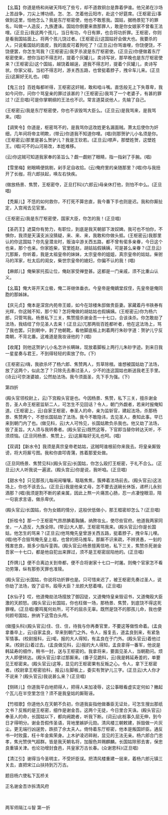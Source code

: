 <!-- { "loadSidebar": true } -->
【幺篇】你道是杨和尚破天阵吃了些亏，却不道救铜台是靠着伊谁。他兄弟在沙场上苦战争，刀尖上博功绩。怎、怎、怎着他云阳市，赴这个好筵席。(王枢密云)事做到这里，怕他怎么？我是东厅枢密使，他也不敢惹我。国姑，据杨景犯下的罪名，叫做一人造反，九族遭诛。国姑你倒要来救那罪人，敢是你女娘家不曾看王法哩。(正旦云)我这两个孩儿，当日有功，今日有罪，也合将功折罪。王枢密，你则是看我国姑面上。将两个孩儿饶过者。(王枢密云)这国姑好会做大也。我要杀的人，只说看国姑的面皮，我的面皮可着狗吃了？(正旦云)你骂谁哩，你饶便饶，不饶便罢，你怎生骂我？(王枢密云)我歹杀波是东厅枢密使。(正旦云)你便做着东厅枢密使来，想你当初不得志时，提着个灰罐儿，卖诗写状，那早晚也是东厅枢密使来？(王枢密云)这个国姑，越饶着越逞，道我不得志时，提着个灰罐儿，卖诗写状。你家父祖，当初不得志时，游关西五路，也曾挺着脖子，拽伞车儿来。(正旦云)这厮好无礼也。(唱)

【鬼三台】百姓每都听得，王枢密这奸贼，敢和咱斗嘴。直恁般无上下失尊卑，我如今问你，问你个骂皇亲的罪过该甚的？(王枢密云)我骂了一个老婆子，有甚的罪过？(正旦唱)可是你掌朝纲的王法也不识。常言道莫说他人，先输了自己。

(王枢密云)我是东厅枢密使，你也不该毁骂大臣么。(正旦云)是我骂来，是我骂来。(唱)

【调笑令】你道是，枢密骂不的，是我骂你这改姓更名漏面贼。萧太后使你为奸细，几年间将帝主明欺，(带云)你道我不知道你哩。(唱)则那贺驴儿小名须是你。(王枢密云)那里是甚么贺驴儿？我是王钦若。(正旦云)噤声，那壁姓贺，这壁姓王。(唱)可不的山河易改，本姓难移。

(云)你这贼可知道我家奉的圣旨么？觑一觑剜了眼睛，指一指剁了手腕。(唱)

【雪里梅】剜眼睛便挑剔，剁手足自收拾。(云)俺府里的亲随那里？(唱)你与我扭开了长枷，将六郎扶起，唤左右快疾。

(做放杨景、焦赞，王枢密夺，正旦打科)(六郎云)母亲休打他，则怕不中么。(正旦唱)

【秃厮儿】不恁的如何救你，不打死不算忠直，我今番下手也则是迟。我和你厮扯定，入宫闱去见官里。

(王枢密云)我是东厅枢密使，国家大臣，你怎的我！(正旦唱)

【圣药王】遮莫你有势力，有职位，到底是我天朝部下泼奴婢。我可也不怕你，不惧你，我须是天潢支派没猜疑，来、来、来，我敢和你做头抵。(王枢密云)我那里认的你这国姑？你先皇潜龙时，贩油伞游关西五路，都不曾有偌多亲眷，今日这个也亲，那个也亲。你家姓柴，官里姓赵，胡姑姑假姨姨，可是甚么亲眷？(正旦云)兀那厮，你听着，我是太祖皇帝的妹妹，太宗皇帝的姐姐，真宗皇帝的姑姑，柴驸马的浑家，杜太后的闺女，柴世宗皇帝的媳妇，你偏不认的我！(唱)

【麻郎儿】俺柴家托孤让位，俺赵家受禅登甚。这都是一门亲戚，须不比重山认义。

【幺篇】俺大哥开天立极，俺二哥继体垂衣。今皇帝是俺嫡堂叔侄，先皇帝是俺同胞的那姊妹。

【庆元贞】俺本是深宫内苑帝王姬，如今在琼楼朱邸做贵臣妻。家藏着丹书铁券有光辉，你这贼不知，那个知？怎将俺做的胡姑姑也假姨姨。(王枢密云)你为杨六郎，只管骂我。杨景私下三关，焦赞擅杀谢金吾一十七口，合该诛杀。你怎敢劫了法场，我结纽了你见圣人去来！(正旦云)兀那两街百姓都听者，他在这法场上，骂了我也罢。只到朝中，剥了他朝靴，看他脚底板上刺着两行朱砂字道：贺驴儿宁反南朝，不背北番。这难道是我妆诬他的？(唱)

【收尾】则他这贺驴儿小名怎许长瞒昧，现放着脚板上两行儿朱砂字迹。到来日我一星星奏与君王，不到得轻轻的索放了你。(下)

(王枢密云)嗨，我欲杀坏了杨六郎、焦赞两人，剪草除根。谁想被国姑劫了法场，放了这两个，似此怎了？只除先去奏过圣人，少不的连这国姑也断送我老王手里。(诗云)可奈泼婆娘，公然劫法场。我今须面圣，先下手为强。(下)

第四折

(殿头官领校尉上，云)下宫殿头官是也。今因杨景、焦赞，私下三关，擅杀谢金吾，圣人命王枢密监斩二人，可怎生不见回话？令人，朝门外觑者，若来时报俺知道。(王枢密上，云)自家王枢密，奉圣人的命，亲为监斩官，建起法场，杀那杨景、焦赞两个，不想长国姑劫了法场。我今不敢隐讳，去见圣人，奏知此事。早已来到朝门内了也。(做见科，云)大人可怜见，长国姑欺负杀我也。他又劫了法场，毁了圣旨。大人须与我转奏者。(殿头官云)既然这等，下官即当替你转达天听，不须烦恼。(正旦同杨景、焦赞上，云)这厮每好无礼也呵。(唱)

【双调】【新水令】我须是真宗皇帝老姑姑，这贼呵谁根前你来我去。将皇亲厮毁谤，将大将厮亏图。我和你直叩青蒲，拣着那爱处做。

(正旦同杨景、焦赞见科)(殿头官云)长国姑，你怎么殴打王枢密，于礼不合么。(正旦云)大人听我说一遍波。(殿头宫云)你是说，我听咱。(正旦唱)

【甜水令】只见那孩儿每闹闹嚷嚷，聒聒焦焦，簇捧着法场前去。(殿头官云)这法场上，你也不该去么。(正旦云)我是他亲丈母，怎不要去送碗长休饭，递杯儿永别酒那？(唱)我须是割不断的紧亲属，因此上熬一片痛苦心肠，忍一点凄惶眼泪，陪一句哀求言语，做杀卑伏。

(殿头官云)长国姑，你为女婿的情分，这般伏低做小，那王框密却怎么？(正旦唱)

【折桂令】那一个王枢密气昂昂腆着胸脯，纳胯妆幺，使尽些官府。他道我两家同坐，一人造反，九族全除。(带云)大人那，王枢密骂我来。(殿头官云)你是长国姑，他怎生的骂来？(正旦云)他骂俺先皇曾游关西五路，挺着脖子，拽伞车儿哩。(唱)他不合毁骂俺先皇上祖，也曾的把马推车。那厮不识来疏，不辨贤愚，一刬的残害忠良，抵多少指斥銮舆。(殿头官云)杨景擅离信地，私下三关，焦赞杀死谢金吾家一十七口，都是他自犯出来罪过，须不是王枢密屈陷他的。(正旦唱)

【乔牌儿】便不合离边关到帝都，便不合将谢家十七口一时屠。则俺个官家怎不看功劳簿，纵有那弥天罪也准赎。

(殿头官云)长国姑，你说将功折罪也是。只可惜来迟了，被王枢密先奏过圣人，说你劫了法场，毁了诏书，殴辱大臣？龙颜大怒着哩。(正旦唱)

【水仙子】哎，他道俺劫法场擅放了御囚徒，又道俺恃皇亲毁诏书，又道俺殴大臣激的天颜怒。(殿头官云)长国姑，你也枉做一场，那杨景、焦赞，到底饶不得这死罪哩。(正旦唱)要鸣冤何处所，可不的屈杀无辜。既然是饶不的那孩儿命，我也便何颜号国姑，拚纳下这雪白头颅。

(做撞头科)(殿头官云)住、住、住，待我与你再奏官里，不要这等做性命着。(孟良拿番卒上，云)自家孟良，早来到朝门之外。令人，报复去，道孟良到来，有紧急军情事。(校尉报科，云)喏，报的大人得知，有孟良在于门外。(殿头官云)着他过来。(校尉云)着过去。(孟良做见科，云)报的大人得知，孟良拿得一番军，他说是韩延寿的细作，稍书一封，送与王枢密的。我拿将来，要面见圣人，当朝勘问。烦大人即便转达。(殿头官云)拿过那厮来。(番子见跪科，云)我是韩延寿差的，单要见王枢密来。(殿头官云)这等，显见的王枢密果有反叛之心。令人，拿下王枢密者。(校尉拿王枢密验科，报云)左脚板上，委实有贺驴儿三字。(正旦云)大人你才不说来？(殿头官云)我说甚么来？(正旦唱)

【侧砖儿】你道我平白地把得人，把得人来加凌辱，这公事眼看虚实定何如？撇起个瓦儿在半空里怎住？须不是我皇姑的厮赃诬。

【竹枝歌】你道他久在天朝不负初，你道我妄指他做番臣无证处，可怎生搜出那纸文书？反叛的是王枢密，细作是谢金吾。这两个无徒，今日里合天诛。(殿头官云)奉圣人的命，长国姑以下，都向阙跪者，听我下断。(词云)此桩事久屈无伸，到今日才得明分。谢金吾假传圣语，背地里嫉妒元勋。清风楼三朝敕建，拆毁做一片灰尘。更无端行凶逞势，跌损了佘太夫人。倚恃着东厅枢密，他本是叛国奸臣。通反书一时败露，枉十年金紫荣身。上木驴凌迟碎剐，显见的王法无亲。杨六郎合门忠孝，焦光赞侠气超群。皆是我天朝名将，加服色并赐麒麟。长国姑除邪去害，保忠良重镇关津。也论功增封食邑，共皇家万古长春。(众谢恩科)(正旦唱)

【清江引】谢得当今圣明主，不受奸臣误。把清风楼重建一层来，着杨六郎元镇三关去，直把宋江山扶持到万万古。

题目杨六使私下瓦桥关

正名谢金吾诈拆清风府

　
　

两军师隔江斗智
第一折

